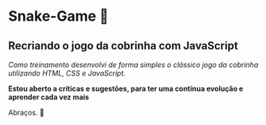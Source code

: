 # Snake-Game 🐍
## Recriando o jogo da cobrinha com JavaScript

_Como treinamento desenvolvi de forma simples o clássico jogo da cobrinha utilizando HTML, CSS e JavaScript._

**Estou aberto a críticas e sugestões, para ter uma contínua evolução e aprender cada vez mais**

Abraços. 🤝

